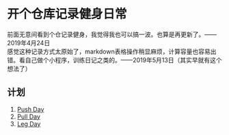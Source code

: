 # 开个仓库记录健身日常
前面无意间看到个仓记录健身，我觉得我也可以搞一波。也算是再更新了。——2019年4月24日  
感觉这种记录方式太原始了，markdown表格操作稍显麻烦，计算容量也容易出错。看自己做个小程序，训练日记之类的。——2019年5月13日（其实早就有这个想法了）  

## 计划
1. [Push Day](./Plans/Push-Day.md)
2. [Pull Day](./Plans/Pull-Day.md)
3. [Leg Day](./Plans/Leg-Day.md)
